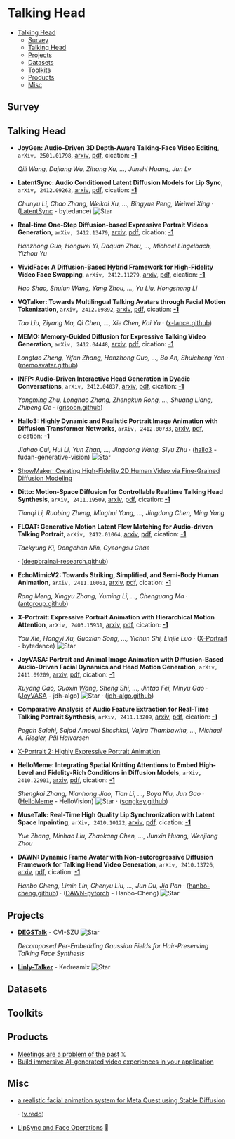 # Talking Head

- [Talking Head](#talking-head) 
  - [Survey](#survey)
  - [Talking Head](#talking-head)
  - [Projects](#projects)
  - [Datasets](#datasets)
  - [Toolkits](#toolkits)
  - [Products](#products)
  - [Misc](#misc)


## Survey


## Talking Head

- **JoyGen: Audio-Driven 3D Depth-Aware Talking-Face Video Editing**, `arXiv, 2501.01798`, [arxiv](http://arxiv.org/abs/2501.01798v1), [pdf](http://arxiv.org/pdf/2501.01798v1.pdf), cication: [**-1**](None) 

	 *Qili Wang, Dajiang Wu, Zihang Xu, ..., Junshi Huang, Jun Lv*
- **LatentSync: Audio Conditioned Latent Diffusion Models for Lip Sync**, `arXiv, 2412.09262`, [arxiv](http://arxiv.org/abs/2412.09262v1), [pdf](http://arxiv.org/pdf/2412.09262v1.pdf), cication: [**-1**](None) 

	 *Chunyu Li, Chao Zhang, Weikai Xu, ..., Bingyue Peng, Weiwei Xing* · ([LatentSync](https://github.com/bytedance/LatentSync?tab=readme-ov-file) - bytedance) ![Star](https://img.shields.io/github/stars/bytedance/LatentSync.svg?style=social&label=Star)
- **Real-time One-Step Diffusion-based Expressive Portrait Videos Generation**, `arXiv, 2412.13479`, [arxiv](http://arxiv.org/abs/2412.13479v1), [pdf](http://arxiv.org/pdf/2412.13479v1.pdf), cication: [**-1**](None) 

	 *Hanzhong Guo, Hongwei Yi, Daquan Zhou, ..., Michael Lingelbach, Yizhou Yu*
- **VividFace: A Diffusion-Based Hybrid Framework for High-Fidelity Video 
  Face Swapping**, `arXiv, 2412.11279`, [arxiv](http://arxiv.org/abs/2412.11279v1), [pdf](http://arxiv.org/pdf/2412.11279v1.pdf), cication: [**-1**](None) 

	 *Hao Shao, Shulun Wang, Yang Zhou, ..., Yu Liu, Hongsheng Li*
- **VQTalker: Towards Multilingual Talking Avatars through Facial Motion 
  Tokenization**, `arXiv, 2412.09892`, [arxiv](http://arxiv.org/abs/2412.09892v2), [pdf](http://arxiv.org/pdf/2412.09892v2.pdf), cication: [**-1**](None) 

	 *Tao Liu, Ziyang Ma, Qi Chen, ..., Xie Chen, Kai Yu* · ([x-lance.github](https://x-lance.github.io/VQTalker))
- **MEMO: Memory-Guided Diffusion for Expressive Talking Video Generation**, `arXiv, 2412.04448`, [arxiv](http://arxiv.org/abs/2412.04448v1), [pdf](http://arxiv.org/pdf/2412.04448v1.pdf), cication: [**-1**](None) 

	 *Longtao Zheng, Yifan Zhang, Hanzhong Guo, ..., Bo An, Shuicheng Yan* · ([memoavatar.github](https://memoavatar.github.io))
- **INFP: Audio-Driven Interactive Head Generation in Dyadic Conversations**, `arXiv, 2412.04037`, [arxiv](http://arxiv.org/abs/2412.04037v1), [pdf](http://arxiv.org/pdf/2412.04037v1.pdf), cication: [**-1**](None) 

	 *Yongming Zhu, Longhao Zhang, Zhengkun Rong, ..., Shuang Liang, Zhipeng Ge* · ([grisoon.github](https://grisoon.github.io/INFP/))
- **Hallo3: Highly Dynamic and Realistic Portrait Image Animation with 
  Diffusion Transformer Networks**, `arXiv, 2412.00733`, [arxiv](http://arxiv.org/abs/2412.00733v2), [pdf](http://arxiv.org/pdf/2412.00733v2.pdf), cication: [**-1**](None) 

	 *Jiahao Cui, Hui Li, Yun Zhan, ..., Jingdong Wang, Siyu Zhu* · ([hallo3](https://github.com/fudan-generative-vision/hallo3) - fudan-generative-vision) ![Star](https://img.shields.io/github/stars/fudan-generative-vision/hallo3.svg?style=social&label=Star)
- [ShowMaker: Creating High-Fidelity 2D Human Video via Fine-Grained Diffusion Modeling](https://openreview.net/forum?id=lpxdG0hk4H) 
- **Ditto: Motion-Space Diffusion for Controllable Realtime Talking Head 
  Synthesis**, `arXiv, 2411.19509`, [arxiv](http://arxiv.org/abs/2411.19509v1), [pdf](http://arxiv.org/pdf/2411.19509v1.pdf), cication: [**-1**](None) 

	 *Tianqi Li, Ruobing Zheng, Minghui Yang, ..., Jingdong Chen, Ming Yang*
- **FLOAT: Generative Motion Latent Flow Matching for Audio-driven Talking 
  Portrait**, `arXiv, 2412.01064`, [arxiv](http://arxiv.org/abs/2412.01064v2), [pdf](http://arxiv.org/pdf/2412.01064v2.pdf), cication: [**-1**](None) 

	 *Taekyung Ki, Dongchan Min, Gyeongsu Chae*

	 · ([deepbrainai-research.github](https://deepbrainai-research.github.io/float/))
- **EchoMimicV2: Towards Striking, Simplified, and Semi-Body Human Animation**, `arXiv, 2411.10061`, [arxiv](http://arxiv.org/abs/2411.10061v1), [pdf](http://arxiv.org/pdf/2411.10061v1.pdf), cication: [**-1**](None) 

	 *Rang Meng, Xingyu Zhang, Yuming Li, ..., Chenguang Ma* · ([antgroup.github](https://antgroup.github.io/ai/echomimic_v2/))
- **X-Portrait: Expressive Portrait Animation with Hierarchical Motion 
  Attention**, `arXiv, 2403.15931`, [arxiv](http://arxiv.org/abs/2403.15931v4), [pdf](http://arxiv.org/pdf/2403.15931v4.pdf), cication: [**-1**](None) 

	 *You Xie, Hongyi Xu, Guoxian Song, ..., Yichun Shi, Linjie Luo* · ([X-Portrait](https://github.com/bytedance/X-Portrait?tab=readme-ov-file) - bytedance) ![Star](https://img.shields.io/github/stars/bytedance/X-Portrait.svg?style=social&label=Star)
- **JoyVASA: Portrait and Animal Image Animation with Diffusion-Based 
  Audio-Driven Facial Dynamics and Head Motion Generation**, `arXiv, 2411.09209`, [arxiv](http://arxiv.org/abs/2411.09209v3), [pdf](http://arxiv.org/pdf/2411.09209v3.pdf), cication: [**-1**](None) 

	 *Xuyang Cao, Guoxin Wang, Sheng Shi, ..., Jintao Fei, Minyu Gao* · ([JoyVASA](https://github.com/jdh-algo/JoyVASA) - jdh-algo) ![Star](https://img.shields.io/github/stars/jdh-algo/JoyVASA.svg?style=social&label=Star) · ([jdh-algo.github](https://jdh-algo.github.io/JoyVASA/))
- **Comparative Analysis of Audio Feature Extraction for Real-Time Talking 
  Portrait Synthesis**, `arXiv, 2411.13209`, [arxiv](http://arxiv.org/abs/2411.13209v1), [pdf](http://arxiv.org/pdf/2411.13209v1.pdf), cication: [**-1**](None) 

	 *Pegah Salehi, Sajad Amouei Sheshkal, Vajira Thambawita, ..., Michael A. Riegler, Pål Halvorsen*
- [X-Portrait 2: Highly Expressive Portrait Animation](https://byteaigc.github.io/X-Portrait2/) 
- **HelloMeme: Integrating Spatial Knitting Attentions to Embed High-Level 
  and Fidelity-Rich Conditions in Diffusion Models**, `arXiv, 2410.22901`, [arxiv](http://arxiv.org/abs/2410.22901v1), [pdf](http://arxiv.org/pdf/2410.22901v1.pdf), cication: [**-1**](None) 

	 *Shengkai Zhang, Nianhong Jiao, Tian Li, ..., Boya Niu, Jun Gao* · ([HelloMeme](https://github.com/HelloVision/HelloMeme) - HelloVision) ![Star](https://img.shields.io/github/stars/HelloVision/HelloMeme.svg?style=social&label=Star) · ([songkey.github](https://songkey.github.io/hellomeme/))
- **MuseTalk: Real-Time High Quality Lip Synchronization with Latent Space 
  Inpainting**, `arXiv, 2410.10122`, [arxiv](http://arxiv.org/abs/2410.10122v2), [pdf](http://arxiv.org/pdf/2410.10122v2.pdf), cication: [**-1**](None)

	 *Yue Zhang, Minhao Liu, Zhaokang Chen, ..., Junxin Huang, Wenjiang Zhou*
- **DAWN: Dynamic Frame Avatar with Non-autoregressive Diffusion Framework 
  for Talking Head Video Generation**, `arXiv, 2410.13726`, [arxiv](http://arxiv.org/abs/2410.13726v2), [pdf](http://arxiv.org/pdf/2410.13726v2.pdf), cication: [**-1**](None)

	 *Hanbo Cheng, Limin Lin, Chenyu Liu, ..., Jun Du, Jia Pan* · ([hanbo-cheng.github](https://hanbo-cheng.github.io/DAWN/)) · ([DAWN-pytorch](https://github.com/Hanbo-Cheng/DAWN-pytorch) - Hanbo-Cheng) ![Star](https://img.shields.io/github/stars/Hanbo-Cheng/DAWN-pytorch.svg?style=social&label=Star)

## Projects

- [**DEGSTalk**](https://github.com/CVI-SZU/DEGSTalk) - CVI-SZU ![Star](https://img.shields.io/github/stars/CVI-SZU/DEGSTalk.svg?style=social&label=Star) 

	 *Decomposed Per-Embedding Gaussian Fields for Hair-Preserving Talking Face Synthesis*
- [**Linly-Talker**](https://github.com/Kedreamix/Linly-Talker) - Kedreamix ![Star](https://img.shields.io/github/stars/Kedreamix/Linly-Talker.svg?style=social&label=Star) 

## Datasets


## Toolkits


## Products

- [Meetings are a problem of the past](https://x.com/getpickleai/status/1859284410136465671)  𝕏 
- [Build immersive AI-generated video experiences in your application](https://www.tavus.io/) 

## Misc

- [a realistic facial animation system for Meta Quest using Stable Diffusion](https://buttondown.com/ainews/archive/ainews-github-copilot-strikes-back-3402/) 

	 · ([v.redd](https://v.redd.it/ut9246li3mxd1))
- [LipSync and Face Operations](https://huggingface.co/collections/fffiloni/lipsync-and-face-operations-67212eb1cd00a7de089a5344)  🤗 